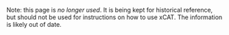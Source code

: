 Note: this page is _no longer used_. It is being kept for historical reference, but should not be used for instructions on how to use xCAT. The information is likely out of date.
